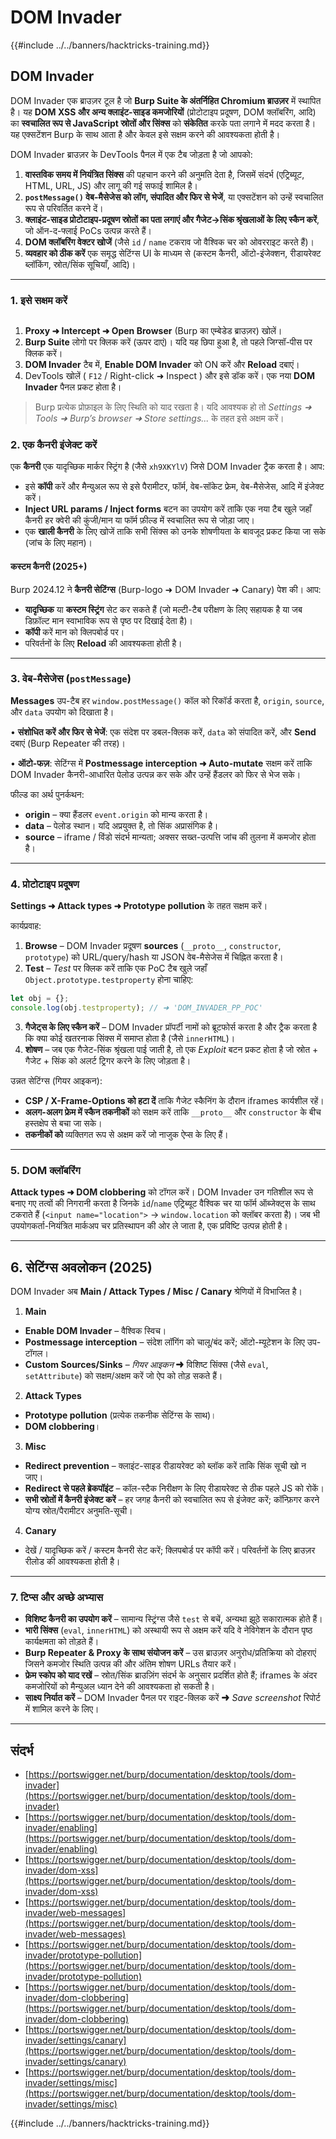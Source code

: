 # DOM Invader

{{#include ../../banners/hacktricks-training.md}}

## DOM Invader

DOM Invader एक ब्राउज़र टूल है जो **Burp Suite के अंतर्निहित Chromium ब्राउज़र** में स्थापित है। यह **DOM XSS और अन्य क्लाइंट-साइड कमजोरियों** (प्रोटोटाइप प्रदूषण, DOM क्लॉबरिंग, आदि) का **स्वचालित रूप से JavaScript स्रोतों और सिंक्स** को **संकेतित** करके पता लगाने में मदद करता है। यह एक्सटेंशन Burp के साथ आता है और केवल इसे सक्षम करने की आवश्यकता होती है।

DOM Invader ब्राउज़र के DevTools पैनल में एक टैब जोड़ता है जो आपको:

1. **वास्तविक समय में नियंत्रित सिंक्स** की पहचान करने की अनुमति देता है, जिसमें संदर्भ (एट्रिब्यूट, HTML, URL, JS) और लागू की गई सफाई शामिल है।
2. **`postMessage()` वेब-मैसेजेस को लॉग, संपादित और फिर से भेजें**, या एक्सटेंशन को उन्हें स्वचालित रूप से परिवर्तित करने दें।
3. **क्लाइंट-साइड प्रोटोटाइप-प्रदूषण स्रोतों का पता लगाएं और गैजेट→सिंक श्रृंखलाओं के लिए स्कैन करें**, जो ऑन-द-फ्लाई PoCs उत्पन्न करते हैं।
4. **DOM क्लॉबरिंग वेक्टर खोजें** (जैसे `id` / `name` टकराव जो वैश्विक चर को ओवरराइट करते हैं)।
5. **व्यवहार को ठीक करें** एक समृद्ध सेटिंग्स UI के माध्यम से (कस्टम कैनरी, ऑटो-इंजेक्शन, रीडायरेक्ट ब्लॉकिंग, स्रोत/सिंक सूचियाँ, आदि)।

---

### 1. इसे सक्षम करें

<figure><img src="../../images/image (1129).png" alt=""><figcaption></figcaption></figure>

1. **Proxy ➜ Intercept ➜ Open Browser** (Burp का एम्बेडेड ब्राउज़र) खोलें।
2. **Burp Suite** लोगो पर क्लिक करें (ऊपर दाएं)। यदि यह छिपा हुआ है, तो पहले जिग्सॉ-पीस पर क्लिक करें।
3. **DOM Invader** टैब में, **Enable DOM Invader** को ON करें और **Reload** दबाएं।
4. DevTools खोलें ( `F12` / Right-click ➜ Inspect ) और इसे डॉक करें। एक नया **DOM Invader** पैनल प्रकट होता है।

> Burp प्रत्येक प्रोफ़ाइल के लिए स्थिति को याद रखता है। यदि आवश्यक हो तो *Settings ➜ Tools ➜ Burp’s browser ➜ Store settings...* के तहत इसे अक्षम करें।

### 2. एक कैनरी इंजेक्ट करें

एक **कैनरी** एक यादृच्छिक मार्कर स्ट्रिंग है (जैसे `xh9XKYlV`) जिसे DOM Invader ट्रैक करता है। आप:

* इसे **कॉपी** करें और मैन्युअल रूप से इसे पैरामीटर, फॉर्म, वेब-सॉकेट फ्रेम, वेब-मैसेजेस, आदि में इंजेक्ट करें।
* **Inject URL params / Inject forms** बटन का उपयोग करें ताकि एक नया टैब खुले जहाँ कैनरी हर क्वेरी की कुंजी/मान या फॉर्म फ़ील्ड में स्वचालित रूप से जोड़ा जाए।
* एक **खाली कैनरी** के लिए खोजें ताकि सभी सिंक्स को उनके शोषणीयता के बावजूद प्रकट किया जा सके (जांच के लिए महान)।

#### कस्टम कैनरी (2025+)

Burp 2024.12 ने **कैनरी सेटिंग्स** (Burp-logo ➜ DOM Invader ➜ Canary) पेश की। आप:

* **यादृच्छिक** या **कस्टम स्ट्रिंग** सेट कर सकते हैं (जो मल्टी-टैब परीक्षण के लिए सहायक है या जब डिफ़ॉल्ट मान स्वाभाविक रूप से पृष्ठ पर दिखाई देता है)।
* **कॉपी** करें मान को क्लिपबोर्ड पर।
* परिवर्तनों के लिए **Reload** की आवश्यकता होती है।

---

### 3. वेब-मैसेजेस (`postMessage`)

**Messages** उप-टैब हर `window.postMessage()` कॉल को रिकॉर्ड करता है, `origin`, `source`, और `data` उपयोग को दिखाता है।

• **संशोधित करें और फिर से भेजें**: एक संदेश पर डबल-क्लिक करें, `data` को संपादित करें, और **Send** दबाएं (Burp Repeater की तरह)।

• **ऑटो-फज़**: सेटिंग्स में **Postmessage interception ➜ Auto-mutate** सक्षम करें ताकि DOM Invader कैनरी-आधारित पेलोड उत्पन्न कर सके और उन्हें हैंडलर को फिर से भेज सके।

फील्ड का अर्थ पुनर्कथन:

* **origin** – क्या हैंडलर `event.origin` को मान्य करता है।
* **data** – पेलोड स्थान। यदि अप्रयुक्त है, तो सिंक अप्रासंगिक है।
* **source** – iframe / विंडो संदर्भ मान्यता; अक्सर सख्त-उत्पत्ति जांच की तुलना में कमजोर होता है।

---

### 4. प्रोटोटाइप प्रदूषण

**Settings ➜ Attack types ➜ Prototype pollution** के तहत सक्षम करें।

कार्यप्रवाह:

1. **Browse** – DOM Invader प्रदूषण **sources** (`__proto__`, `constructor`, `prototype`) को URL/query/hash या JSON वेब-मैसेजेस में चिह्नित करता है।
2. **Test** – *Test* पर क्लिक करें ताकि एक PoC टैब खुले जहाँ `Object.prototype.testproperty` होना चाहिए:

```javascript
let obj = {};
console.log(obj.testproperty); // ➜ 'DOM_INVADER_PP_POC'
```
3. **गैजेट्स के लिए स्कैन करें** – DOM Invader प्रॉपर्टी नामों को ब्रूटफोर्स करता है और ट्रैक करता है कि क्या कोई खतरनाक सिंक्स में समाप्त होता है (जैसे `innerHTML`)।
4. **शोषण** – जब एक गैजेट-सिंक श्रृंखला पाई जाती है, तो एक *Exploit* बटन प्रकट होता है जो स्रोत + गैजेट + सिंक को अलर्ट ट्रिगर करने के लिए जोड़ता है।

उन्नत सेटिंग्स (गियर आइकन):

* **CSP / X-Frame-Options को हटा दें** ताकि गैजेट स्कैनिंग के दौरान iframes कार्यशील रहें।
* **अलग-अलग फ्रेम में स्कैन तकनीकों** को सक्षम करें ताकि `__proto__` और `constructor` के बीच हस्तक्षेप से बचा जा सके।
* **तकनीकों को** व्यक्तिगत रूप से अक्षम करें जो नाजुक ऐप्स के लिए हैं।

---

### 5. DOM क्लॉबरिंग

**Attack types ➜ DOM clobbering** को टॉगल करें। DOM Invader उन गतिशील रूप से बनाए गए तत्वों की निगरानी करता है जिनके `id`/`name` एट्रिब्यूट वैश्विक चर या फॉर्म ऑब्जेक्ट्स के साथ टकराते हैं (`<input name="location">` → `window.location` को क्लॉबर करता है)। जब भी उपयोगकर्ता-नियंत्रित मार्कअप चर प्रतिस्थापन की ओर ले जाता है, एक प्रविष्टि उत्पन्न होती है।

---

## 6. सेटिंग्स अवलोकन (2025)

DOM Invader अब **Main / Attack Types / Misc / Canary** श्रेणियों में विभाजित है।

1. **Main**
* **Enable DOM Invader** – वैश्विक स्विच।
* **Postmessage interception** – संदेश लॉगिंग को चालू/बंद करें; ऑटो-म्यूटेशन के लिए उप-टॉगल।
* **Custom Sources/Sinks** – *गियर आइकन* ➜ विशिष्ट सिंक्स (जैसे `eval`, `setAttribute`) को सक्षम/अक्षम करें जो ऐप को तोड़ सकते हैं।

2. **Attack Types**
* **Prototype pollution** (प्रत्येक तकनीक सेटिंग्स के साथ)।
* **DOM clobbering**।

3. **Misc**
* **Redirect prevention** – क्लाइंट-साइड रीडायरेक्ट को ब्लॉक करें ताकि सिंक सूची खो न जाए।
* **Redirect से पहले ब्रेकपॉइंट** – कॉल-स्टैक निरीक्षण के लिए रीडायरेक्ट से ठीक पहले JS को रोकें।
* **सभी स्रोतों में कैनरी इंजेक्ट करें** – हर जगह कैनरी को स्वचालित रूप से इंजेक्ट करें; कॉन्फ़िगर करने योग्य स्रोत/पैरामीटर अनुमति-सूची।

4. **Canary**
* देखें / यादृच्छिक करें / कस्टम कैनरी सेट करें; क्लिपबोर्ड पर कॉपी करें। परिवर्तनों के लिए ब्राउज़र रीलोड की आवश्यकता होती है।

---

### 7. टिप्स और अच्छे अभ्यास

* **विशिष्ट कैनरी का उपयोग करें** – सामान्य स्ट्रिंग्स जैसे `test` से बचें, अन्यथा झूठे सकारात्मक होते हैं।
* **भारी सिंक्स** (`eval`, `innerHTML`) को अस्थायी रूप से अक्षम करें यदि वे नेविगेशन के दौरान पृष्ठ कार्यक्षमता को तोड़ते हैं।
* **Burp Repeater & Proxy के साथ संयोजन करें** – उस ब्राउज़र अनुरोध/प्रतिक्रिया को दोहराएं जिसने कमजोर स्थिति उत्पन्न की और अंतिम शोषण URLs तैयार करें।
* **फ्रेम स्कोप को याद रखें** – स्रोत/सिंक ब्राउज़िंग संदर्भ के अनुसार प्रदर्शित होते हैं; iframes के अंदर कमजोरियों को मैन्युअल ध्यान देने की आवश्यकता हो सकती है।
* **साक्ष्य निर्यात करें** – DOM Invader पैनल पर राइट-क्लिक करें ➜ *Save screenshot* रिपोर्ट में शामिल करने के लिए।

---

## संदर्भ

- [https://portswigger.net/burp/documentation/desktop/tools/dom-invader](https://portswigger.net/burp/documentation/desktop/tools/dom-invader)
- [https://portswigger.net/burp/documentation/desktop/tools/dom-invader/enabling](https://portswigger.net/burp/documentation/desktop/tools/dom-invader/enabling)
- [https://portswigger.net/burp/documentation/desktop/tools/dom-invader/dom-xss](https://portswigger.net/burp/documentation/desktop/tools/dom-invader/dom-xss)
- [https://portswigger.net/burp/documentation/desktop/tools/dom-invader/web-messages](https://portswigger.net/burp/documentation/desktop/tools/dom-invader/web-messages)
- [https://portswigger.net/burp/documentation/desktop/tools/dom-invader/prototype-pollution](https://portswigger.net/burp/documentation/desktop/tools/dom-invader/prototype-pollution)
- [https://portswigger.net/burp/documentation/desktop/tools/dom-invader/dom-clobbering](https://portswigger.net/burp/documentation/desktop/tools/dom-invader/dom-clobbering)
- [https://portswigger.net/burp/documentation/desktop/tools/dom-invader/settings/canary](https://portswigger.net/burp/documentation/desktop/tools/dom-invader/settings/canary)
- [https://portswigger.net/burp/documentation/desktop/tools/dom-invader/settings/misc](https://portswigger.net/burp/documentation/desktop/tools/dom-invader/settings/misc)

{{#include ../../banners/hacktricks-training.md}}
